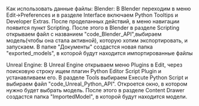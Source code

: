 Как использовать данные файлы: 
Blender:
В Blender переходим в меню Edit->Preferences и в разделе Interface включаем Python Tooltips и Developer Extras. После проделанных действий, в меню навигации появится пункт Scripting. 
После этого в Blender в разделе Scripting открываем файл с названием "code_Blender_API",выбираем модель(чтобы она стала активной), которую хотим экспортировать, и запускаем.
В папке "Документы" создастся новая папка "exported_models", в которой будут находится импортированные файлы

Unreal Engine:
В Unreal Engine открываем меню Plugins в Edit, через поисковую строку ищем плагин Python Editor Script Plugin и устанавливаем его. 
В разделе Tools выбираем Execute Python Script и выбираем файл "code_Unreal_Python_API".
Откроется окно, в котором нужно будет выбрать модель.
После этого в разделе Content Drawer создастся папка "ImportedModel", в которой будут находится модели.


